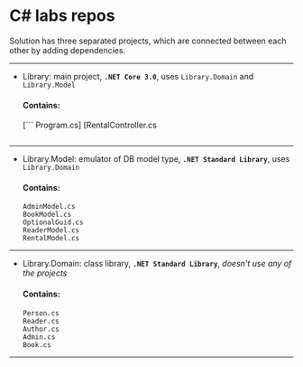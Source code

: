 # C# labs repos



Solution has three separated projects, which are connected between each other by adding dependencies.


------
- Library: main project, **`.NET Core 3.0`**, uses `Library.Domain` and `Library.Model`
  #### Contains: 
  [```
  Program.cs]
  [RentalController.cs
  ```]
------
- Library.Model: emulator of DB model type, **`.NET Standard Library`**, uses `Library.Domain`
  #### Contains: 
  ```
  AdminModel.cs
  BookModel.cs
  OptionalGuid.cs
  ReaderModel.cs
  RentalModel.cs
  ```
------
- Library.Domain: class library, **`.NET Standard Library`**, *doesn't use any of the projects*
  #### Contains: 
  ```
  Person.cs
  Reader.cs
  Author.cs
  Admin.cs
  Book.cs
  ```
------
